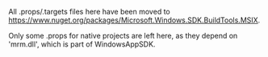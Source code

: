 All .props/.targets files here have been moved to https://www.nuget.org/packages/Microsoft.Windows.SDK.BuildTools.MSIX.

Only some .props for native projects are left here, as they depend on 'mrm.dll', which is part of WindowsAppSDK.